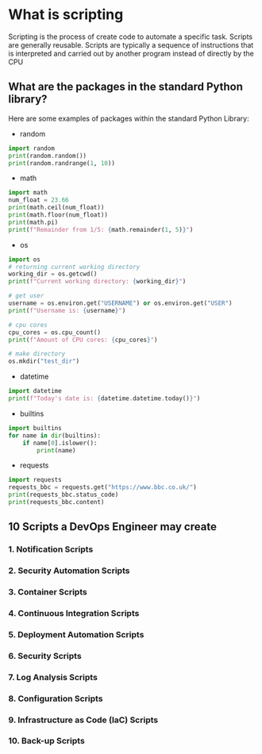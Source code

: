 # What is scripting
Scripting is the process of create code to automate a specific task. Scripts are generally reusable.
Scripts are typically a sequence of instructions that is interpreted and carried out by another program
instead of directly by the CPU 

## What are the packages in the standard Python library?
Here are some examples of packages within the standard Python Library:
* random
```python
import random
print(random.random())
print(random.randrange(1, 10))
```
* math
```python
import math
num_float = 23.66
print(math.ceil(num_float))
print(math.floor(num_float))
print(math.pi)
print(f"Remainder from 1/5: {math.remainder(1, 5)}")
```
* os
```python
import os
# returning current working directory
working_dir = os.getcwd()
print(f"Current working directory: {working_dir}")

# get user
username = os.environ.get("USERNAME") or os.environ.get("USER")
print(f"Username is: {username}")

# cpu cores
cpu_cores = os.cpu_count()
print(f"Amount of CPU cores: {cpu_cores}")

# make directory
os.mkdir("test_dir")
```
* datetime
```python
import datetime
print(f"Today's date is: {datetime.datetime.today()}")
```
* builtins
```python
import builtins
for name in dir(builtins):
    if name[0].islower():
        print(name)
```
* requests
```python
import requests
requests_bbc = requests.get("https://www.bbc.co.uk/")
print(requests_bbc.status_code)
print(requests_bbc.content)
```

## 10 Scripts a DevOps Engineer may create
### 1. Notification Scripts

### 2. Security Automation Scripts

### 3. Container Scripts

### 4. Continuous Integration Scripts

### 5. Deployment Automation Scripts

### 6. Security Scripts

### 7. Log Analysis Scripts

### 8. Configuration Scripts

### 9. Infrastructure as Code (IaC) Scripts

### 10. Back-up Scripts


